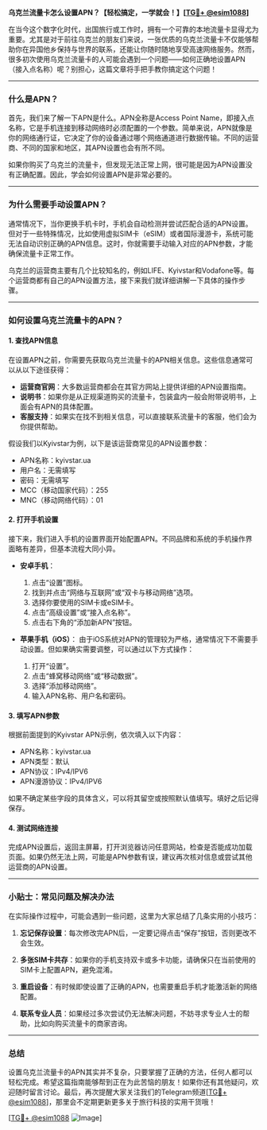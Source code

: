 **乌克兰流量卡怎么设置APN？【轻松搞定，一学就会！】[[TG💪+ @esim1088](https://t.me/s/esim1088)]**

在当今这个数字化时代，出国旅行或工作时，拥有一个可靠的本地流量卡显得尤为重要。尤其是对于前往乌克兰的朋友们来说，一张优质的乌克兰流量卡不仅能够帮助你在异国他乡保持与世界的联系，还能让你随时随地享受高速网络服务。然而，很多初次使用乌克兰流量卡的人可能会遇到一个问题——如何正确地设置APN（接入点名称）呢？别担心，这篇文章将手把手教你搞定这个问题！

---

### 什么是APN？

首先，我们来了解一下APN是什么。APN全称是Access Point Name，即接入点名称，它是手机连接到移动网络时必须配置的一个参数。简单来说，APN就像是你的网络通行证，它决定了你的设备通过哪个网络通道进行数据传输。不同的运营商、不同的国家和地区，其APN设置也会有所不同。

如果你购买了乌克兰的流量卡，但发现无法正常上网，很可能是因为APN设置没有正确配置。因此，学会如何设置APN是非常必要的。

---

### 为什么需要手动设置APN？

通常情况下，当你更换手机卡时，手机会自动检测并尝试匹配合适的APN设置。但对于一些特殊情况，比如使用虚拟SIM卡（eSIM）或者国际漫游卡，系统可能无法自动识别正确的APN信息。这时，你就需要手动输入对应的APN参数，才能确保流量卡正常工作。

乌克兰的运营商主要有几个比较知名的，例如LIFE、Kyivstar和Vodafone等。每个运营商都有自己的APN设置方法，接下来我们就详细讲解一下具体的操作步骤。

---

### 如何设置乌克兰流量卡的APN？

#### 1. 查找APN信息

在设置APN之前，你需要先获取乌克兰流量卡的APN相关信息。这些信息通常可以从以下途径获得：

- **运营商官网**：大多数运营商都会在其官方网站上提供详细的APN设置指南。
- **说明书**：如果你是从正规渠道购买的流量卡，包装盒内一般会附带说明书，上面会有APN的具体配置。
- **客服支持**：如果实在找不到相关信息，可以直接联系流量卡的客服，他们会为你提供帮助。

假设我们以Kyivstar为例，以下是该运营商常见的APN设置参数：

- APN名称：kyivstar.ua  
- 用户名：无需填写  
- 密码：无需填写  
- MCC（移动国家代码）：255  
- MNC（移动网络代码）：01  

#### 2. 打开手机设置

接下来，我们进入手机的设置界面开始配置APN。不同品牌和系统的手机操作界面略有差异，但基本流程大同小异。

- **安卓手机**：
  1. 点击“设置”图标。
  2. 找到并点击“网络与互联网”或“双卡与移动网络”选项。
  3. 选择你要使用的SIM卡或eSIM卡。
  4. 点击“高级设置”或“接入点名称”。
  5. 点击右下角的“添加新APN”按钮。

- **苹果手机（iOS）**：
  由于iOS系统对APN的管理较为严格，通常情况下不需要手动设置。但如果确实需要调整，可以通过以下方式操作：
  1. 打开“设置”。
  2. 点击“蜂窝移动网络”或“移动数据”。
  3. 选择“添加移动网络”。
  4. 输入APN名称、用户名和密码。

#### 3. 填写APN参数

根据前面提到的Kyivstar APN示例，依次填入以下内容：

- APN名称：kyivstar.ua  
- APN类型：默认  
- APN协议：IPv4/IPV6  
- APN漫游协议：IPv4/IPV6  

如果不确定某些字段的具体含义，可以将其留空或按照默认值填写。填好之后记得保存。

#### 4. 测试网络连接

完成APN设置后，返回主屏幕，打开浏览器访问任意网站，检查是否能成功加载页面。如果仍然无法上网，可能是APN参数有误，建议再次核对信息或尝试其他运营商的APN设置。

---

### 小贴士：常见问题及解决办法

在实际操作过程中，可能会遇到一些问题，这里为大家总结了几条实用的小技巧：

1. **忘记保存设置**：每次修改完APN后，一定要记得点击“保存”按钮，否则更改不会生效。
   
2. **多张SIM卡共存**：如果你的手机支持双卡或多卡功能，请确保只在当前使用的SIM卡上配置APN，避免混淆。

3. **重启设备**：有时候即使设置了正确的APN，也需要重启手机才能激活新的网络配置。

4. **联系专业人员**：如果经过多次尝试仍无法解决问题，不妨寻求专业人士的帮助，比如向购买流量卡的商家咨询。

---

### 总结

设置乌克兰流量卡的APN其实并不复杂，只要掌握了正确的方法，任何人都可以轻松完成。希望这篇指南能够帮到正在为此苦恼的朋友！如果你还有其他疑问，欢迎随时留言讨论。最后，再次提醒大家关注我们的Telegram频道[[TG💪+ @esim1088](https://t.me/s/esim1088)]，那里会不定期更新更多关于旅行科技的实用干货哦！

[[TG💪+ @esim1088](https://t.me/s/esim1088) ![Image](https://i.postimg.cc/4NQfJmqS/Snipaste-2025-05-13-00-14-12.png)]